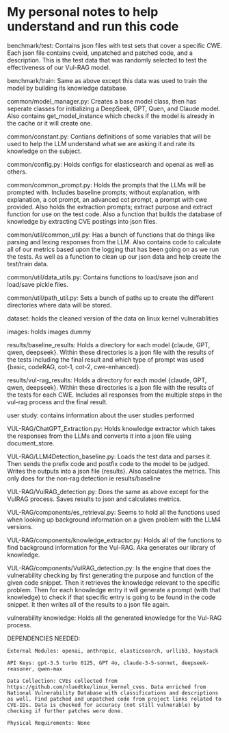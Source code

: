 # My personal notes to help understand and run this code


benchmark/test: Contains json files with test sets that cover a specific CWE. Each json file contains cveid, unpatched and patched code, and a description. This is the test data that was randomly selected to test the effectiveness of our Vul-RAG model.

benchmark/train: Same as above except this data was used to train the model by building its knowledge database. 

common/model_manager.py: Creates a base model class, then has seperate classes for initializing a DeepSeek, GPT, Quen, and Claude model. Also contains get_model_instance which checks if the model is already in the cache or it will create one.

common/constant.py: Contians definitions of some variables that will be used to help the LLM understand what we are asking it and rate its knowledge on the subject.

common/config.py: Holds configs for elasticsearch and openai as well as others.

common/common_prompt.py: Holds the prompts that the LLMs will be prompted with. Includes baseline prompts; without explanation, with explanation, a cot prompt, an advanced cot prompt, a prompt with cwe provided. Also holds the extraction prompts; extract purpose and extract function for use on the test code. Also a function that builds the database of knowledge by extracting CVE postings into json files.

common/util/common_util.py: Has a bunch of functions that do things like parsing and lexing responses from the LLM. Also contains code to calculate all of our metrics based upon the logging that has been going on as we run the tests. As well as a function to clean up our json data and help create the test/train data.

common/util/data_utils.py: Contains functions to load/save json and load/save pickle files.

common/util/path_util.py: Sets a bunch of paths up to create the different directories where data will be stored.

dataset: holds the cleaned version of the data on linux kernel vulnerablities

images: holds images dummy

results/baseline_results: Holds a directory for each model {claude, GPT, qwen, deepseek}. Within these directories is a json file with the results of the tests including the final result and which type of prompt was used {basic, codeRAG, cot-1, cot-2, cwe-enhanced}.

results/vul-rag_results: Holds a directory for each model {claude, GPT, qwen, deepseek}. Within these directories is a json file with the results of the tests for each CWE. Includes all responses from the multiple steps in the vul-rag process and the final result.

user study: contains information about the user studies performed

VUL-RAG/ChatGPT_Extraction.py: Holds knowledge extractor which takes the responses from the LLMs and converts it into a json file using document_store.

VUL-RAG/LLM4Detection_baseline.py: Loads the test data and parses it. Then sends the prefix code and postfix code to the model to be judged. Writes the outputs into a json file {results}. Also calculates the metrics. This only does for the non-rag detection ie results/baseline

VUL-RAG/VulRAG_detection.py: Does the same as above except for the VulRAG process. Saves results to json and calculates metrics.

VUL-RAG/components/es_retrieval.py: Seems to hold all the functions used when looking up background information on a given problem with the LLM4 versions.

VUL-RAG/components/knowledge_extractor.py: Holds all of the functions to find background information for the Vul-RAG. Aka generates our library of knowledge.

VUL-RAG/components/VulRAG_detection.py: Is the engine that does the vulnerability checking by first generating the purpose and function of the given code snippet. Then it retrieves the knowledge relevant to the specific problem. Then for each knowledge entry it will generate a prompt (with that knowledge) to check if that specific entry is going to be found in the code snippet. It then writes all of the results to a json file again. 

vulnerability knowledge: Holds all the generated knowledge for the Vul-RAG process.




DEPENDENCIES NEEDED:
    
    External Modules: openai, anthropic, elasticsearch, urllib3, haystack
    
    API Keys: gpt-3.5 turbo 0125, GPT 4o, claude-3-5-sonnet, deepseek-reasoner, qwen-max
    
    Data Collection: CVEs collected from https://github.com/nluedtke/linux_kernel_cves. Data enriched from National Vulnerability Database with classifications and descriptions as well. Find patched and unpatched code from project links related to CVE-IDs. Data is checked for accuracy (not still vulnerable) by checking if further patches were done.
    
    Physical Requirements: None
